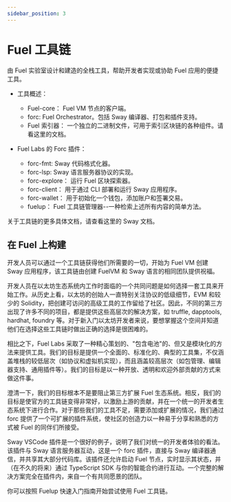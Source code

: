 ```yaml
---
sidebar_position: 3
---
```


# Fuel 工具链

由 Fuel 实验室设计和建造的全栈工具，帮助开发者实现或协助 Fuel 应用的便捷工具。

- 工具概述：

  - Fuel-core： Fuel VM 节点的客户端。
  - forc: Fuel Orchestrator。包括 Sway 编译器、打包和插件支持。
  - Fuel 索引器： 一个独立的二进制文件，可用于索引区块链的各种组件。请看这里的文档。

- Fuel Labs 的 Forc 插件：
  - forc-fmt: Sway 代码格式化器。
  - forc-lsp: Sway 语言服务器协议的实现。
  - forc-explore： 运行 Fuel 区块探索器。
  - forc-client： 用于通过 CLI 部署和运行 Sway 应用程序。
  - forc-wallet： 用于初始化一个钱包，添加账户和签署交易。
  - fuelup： Fuel 工具链管理器--一种检索上述所有内容的简单方法。

关于工具链的更多具体文档，请查看这里的 Sway 文档。

## 在 Fuel 上构建

开发人员可以通过一个工具链获得他们所需要的一切，开始为 Fuel VM 创建 Sway 应用程序，该工具链由创建 FuelVM 和 Sway 语言的相同团队提供祝福。

开发人员在以太坊生态系统内工作时面临的一个共同问题是如何选择一套工具来开始工作。从历史上看，以太坊的创始人一直特别关注协议的低级细节，EVM 和较少的 Solidity，把创建可访问的高级工具的工作留给了社区。因此，不同的第三方出现了许多不同的项目，都是提供这些高层次的解决方案，如 truffle, dapptools, hardhat, foundry 等。对于新入门以太坊开发者来说，要想掌握这个空间并知道他们在选择这些工具链时做出正确的选择是很困难的。

相比之下，Fuel Labs 采取了一种精心策划的、"包含电池"的、但又是模块化的方法来提供工具。我们的目标是提供一个全面的、标准化的、典型的工具集，不仅涵盖堆栈的较低层次（如协议和虚拟机实现），而且涵盖较高层次（如包管理、编辑器支持、通用插件等）。我们的目标是以一种开放、透明和欢迎外部贡献的方式来做这件事。

澄清一下，我们的目标根本不是要阻止第三方扩展 Fuel 生态系统。相反，我们的目标是使官方的工具链变得非常好，以激励上游的贡献，并在一个统一的开发者生态系统下进行合作。对于那些我们的工具不足，需要添加或扩展的情况，我们通过 forc 提供了一个可扩展的插件系统，使社区的创造力以一种易于分享和熟悉的方式被 Fuel 的同伴们所接受。

Sway VSCode 插件是一个很好的例子，说明了我们对统一的开发者体验的看法。该插件与 Sway 语言服务器互动，这是一个 forc 插件，直接与 Sway 编译器通信，并共享其大部分代码库。该插件还允许启动 Fuel 节点，实时显示其状态，并（在不久的将来）通过 TypeScript SDK 与你的智能合约进行互动。一个完整的解决方案完全在插件内，来自一个有共同愿景的团队。

你可以按照 Fuelup 快速入门指南开始尝试使用 Fuel 工具链。
